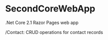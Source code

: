 # SecondCoreWebApp
.Net Core 2.1 Razor Pages web app

/Contact: CRUD operations for contact records
